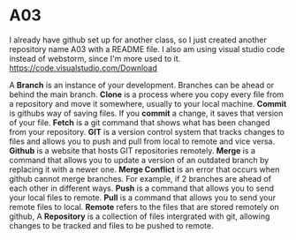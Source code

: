 # A03

I already have github set up for another class, so I just created another repository name A03 with a README file.
I also am using visual studio code instead of webstorm, since I'm more used to it.
https://code.visualstudio.com/Download

A **Branch** is an instance of your development. Branches can be ahead or behind the main branch.
**Clone** is a process where you copy every file from a repository and move it somewhere, usually to your local machine.
**Commit** is githubs way of saving files. If you **commit** a change, it saves that version of your file.
**Fetch** is a git command that shows what has been changed from your repository.
**GIT** is a version control system that tracks changes to files and allows you to push and pull from local to remote and vice versa.
**Github** is a website that hosts GIT repositories remotely.
**Merge** is a command that allows you to update a version of an outdated branch by replacing it with a newer one.
**Merge Conflict** is an error that occurs when github cannot merge branches. For example, if 2 branches are ahead of each other in different ways.
**Push** is a command that allows you to send your local files to remote.
**Pull** is a command that allows you to send your remote files to local.
**Remote** refers to the files that are stored remotely on github,
A **Repository** is a collection of files intergrated with git, allowing changes to be tracked and files to be pushed to remote.
